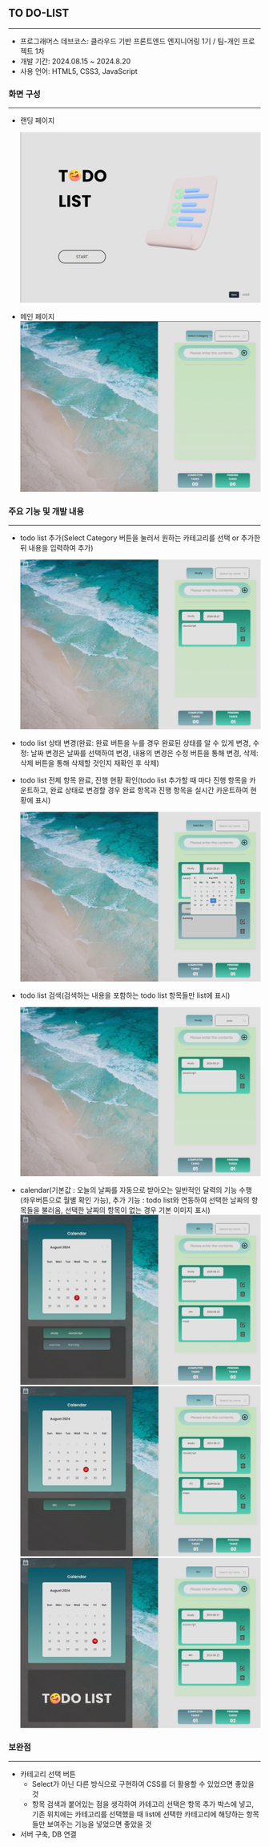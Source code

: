 ## TO DO-LIST

---

- 프로그래머스 데브코스: 클라우드 기반 프론트엔드 엔지니어링 1기 / 팀-개인 프로젝트 1차
- 개발 기간: 2024.08.15 ~ 2024.8.20
- 사용 언어: HTML5, CSS3, JavaScript

### 화면 구성

---

- 랜딩 페이지

  ![landingPage.png](./images/landingPage.png)

- 메인 페이지
  ![mainPage.png](./images/mainPage.png)

### 주요 기능 및 개발 내용

---

- todo list 추가(Select Category 버튼을 눌러서 원하는 카테고리를 선택 or 추가한 뒤 내용을 입력하여 추가)

  ![add.png](./images/add.png)

- todo list 상태 변경(완료: 완료 버튼을 누를 경우 완료된 상태를 알 수 있게 변경, 수정: 날짜 변경은 날짜를 선택하여 변경, 내용의 변경은 수정 버튼을 통해 변경, 삭제: 삭제 버튼을 통해 삭제할 것인지 재확인 후 삭제)
- todo list 전체 항목 완료, 진행 현황 확인(todo list 추가할 때 마다 진행 항목을 카운트하고, 완료 상태로 변경할 경우 완료 항목과 진행 항목을 실시간 카운트하여 현황에 표시)

  ![itemDateSelect.png](./images/itemDateSelect.png)

- todo list 검색(검색하는 내용을 포함하는 todo list 항목들만 list에 표시)

  ![searchitem.png](./images/searchitem.png)

- calendar(기본값 : 오늘의 날짜를 자동으로 받아오는 일반적인 달력의 기능 수행(좌우버튼으로 월별 확인 가능), 추가 기능 : todo list와 연동하여 선택한 날짜의 항목들을 불러옴, 선택한 날짜의 항목이 없는 경우 기본 이미지 표시)
  ![calendar1.png](./images/calendar1.png)
  ![calendar2.png](./images/calendar2.png)
  ![calendar3.png](./images/calendar3.png)

### 보완점

---

- 카테고리 선택 버튼
  - Select가 아닌 다른 방식으로 구현하여 CSS를 더 활용할 수 있었으면 좋았을 것
  - 항목 검색과 붙어있는 점을 생각하여 카테고리 선택은 항목 추가 박스에 넣고, 기존 위치에는 카테고리를 선택했을 때 list에 선택한 카테고리에 해당하는 항목들만 보여주는 기능을 넣었으면 좋았을 것
- 서버 구축, DB 연결
